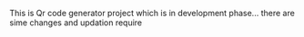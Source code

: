 This is Qr code generator project which is in development phase... there are sime changes and updation require 
